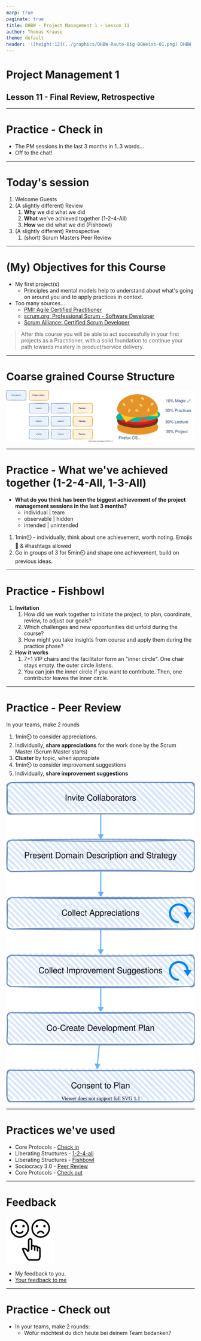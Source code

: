 ```yaml
---
marp: true
paginate: true
title: DHBW - Project Management 1 - Lesson 11
author: Thomas Krause
theme: default
header: '![height:12](../graphics/DHBW-Raute-Big-BGWeiss-01.png) DHBW - Project Management 1 - Lesson 11'
---
```

<!-- markdownlint-disable MD025 MD045 MD012 MD024 MD026 -->

# Project Management 1

## Lesson 11 - Final Review, Retrospective

---
<!-- _backgroundColor: lightblue -->

# Practice - Check in


* The PM sessions in the last 3 months in 1..3 words...
* Off to the chat!

---

# Today's session

1. Welcome Guests
2. (A slightly different) Review 
   1. **Why** we did what we did
   2. **What** we've achieved together (1-2-4-All)
   3. **How** we did what we did (Fishbowl)
3. (A slightly different) Retrospective
   1. (short) Scrum Masters Peer Review

---
<!-- backgroundColor:  default -->

# (My) Objectives for this Course

* My first project(s)
  * Principles and mental models help to understand about what's going on around you and to apply practices in context.
* Too many sources...
  * [PMI: Agile Certified Practitioner](https://firebrand.training/de/kurse/pmi/acp-agile-certified-practitioner-zertifizierung)
  * [scrum.org: Professional Scrum - Software Developer](https://www.scrum.org/resources/suggested-reading-professional-scrum-developer)
  * [Scrum Alliance: Certified Scrum Developer](https://www.scrumalliance.org/get-certified/developer-track/certified-scrum-developer)

> After this course you will be able to act successfully in your first projects as a Practitioner, with a solid foundation to continue your path towards mastery in product/service delivery.

---

# Coarse grained Course Structure

![](../lesson-01%20-%20orientation/slides/graphics/../../../lesson-01%20-%20orientation/slides/graphics/course-structure.drawio.svg)

---
<!-- _backgroundColor: lightblue -->

# Practice - What we've achieved together (1-2-4-All, 1-3-All)

* **What do you think has been the biggest achievement of the project management sessions in the last 3 months?**
  * individual | team
  * observable | hidden
  * intended | unintended

1. 1min⏲️ - individually, think about one achievement, worth noting. Emojis🥳 & #hashtags allowed
2. Go in groups of 3 for 5min⏲️ and shape one achievement, build on previous ideas.

---
<!-- _backgroundColor: lightblue -->
# Practice - Fishbowl

1. **Invitation**
   1. How did we work together to initiate the project, to plan, coordinate, review, to adjust our goals?
   2. Which challenges and new opportunities did unfold during the course?
   3. How might you take insights from course and apply them during the practice phase?
2. **How it works**
   1. 7+1 VIP chairs and the facilitator form an "inner circle". One chair stays empty. the outer circle listens.
   2. You can join the inner circle if you want to contribute. Then, one contributor leaves the inner circle.
---

<!-- _backgroundColor: lightblue -->
# Practice - Peer Review

In your teams, make 2 rounds

1. 1min⏲️ to consider appreciations.
2. Individually, **share appreciations** for the work done by the Scrum Master (Scrum Master starts)
3. **Cluster** by topic, when appropiate
4. 1min⏲️ to consider improvement suggestions
5. Individually, **share improvement suggestions**

![bg left:40% fit](graphics/s3%20-%20peer%20review.drawio.svg)

---
<!-- _backgroundColor:  LightGreen -->
# Practices we've used

* Core Protocols - [Check in](https://liveingreatness.com/core-protocols/check-in/)
* Liberating Structures - [1-2-4-all](https://www.liberatingstructures.com/1-1-2-4-all/)
* Liberating Structures - [Fishbowl](https://www.liberatingstructures.com/18-users-experience-fishbowl/)
* Sociocracy 3.0 - [Peer Review](https://patterns.sociocracy30.org/peer-review.html)
* Core Protocols - [Check out](https://liveingreatness.com/core-protocols/check-out/)

---

<!-- _backgroundColor: lightblue -->

# Feedback

![bg right](../graphics/noun-feedback-4502385.svg)

* My feedback to you.
* [Your feedback to me](https://moodle.dhbw.de/mod/feedback/edit.php?id=181492)

---

<!-- _backgroundColor: lightblue -->
# Practice - Check out

* In your teams, make 2 rounds:
  * Wofür möchtest du dich heute bei deinem Team bedanken?